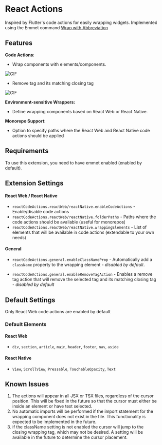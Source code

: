 # React Actions

Inspired by Flutter's code actions for easily wrapping widgets. Implemented using the Emmet command [Wrap with Abbreviation](https://docs.emmet.io/actions/wrap-with-abbreviation/)

## Features

**Code Actions:**

- Wrap components with elements/components.

![GIF](https://github.com/kgni/React-Code-Actions/assets/84397151/a043a1ff-fadd-406a-9834-913df86e6032)


- Remove tag and its matching closing tag

![GIF](https://github.com/kgni/React-Code-Actions/assets/84397151/de30238a-48b4-481a-8688-9b2442a1858f)


**Environment-sensitive Wrappers:**

- Define wrapping components based on React Web or React Native.

**Monorepo Support:**

- Option to specify paths where the React Web and React Native code actions should be applied

## Requirements

To use this extension, you need to have emmet enabled (enabled by default).

## Extension Settings

#### React Web / React Native

- `reactCodeActions.reactWeb/reactNative.enableCodeActions` - Enable/disable code actions
- `reactCodeActions.reactWeb/reactNative.folderPaths` - Paths where the code actions should be available (useful for monorepos)
- `reactCodeActions.reactWeb/reactNative.wrappingElements` - List of elements that will be available in code actions (extendable to your own needs)

#### General

- `reactCodeActions.general.enableClassNameProp` - Automatically add a `className` property to the wrapping element - _disabled by default_.

- `reactCodeActions.general.enableRemoveTagAction` - Enables a remove tag action that will remove the selected tag and its matching closing tag - _disabled by default_

## Default Settings

Only React Web code actions are enabled by default

### Default Elements

#### React Web

- `div`, `section`, `article`, `main`, `header`, `footer`, `nav`, `aside`

#### React Native

- `View`, `ScrollView`, `Pressable`, `TouchableOpacity`, `Text`

## Known Issues

1. The actions will appear in all JSX or TSX files, regardless of the cursor position. This will be fixed in the future so that the cursor must either be inside an element or have text selected.
2. No automatic imports will be performed if the import statement for the wrapping component does not exist in the file. This functionality is expected to be implemented in the future.
3. if the className setting is not enabled the cursor will jump to the closing wrapping tag, which may not be desired. A setting will be available in the future to determine the cursor placement.
